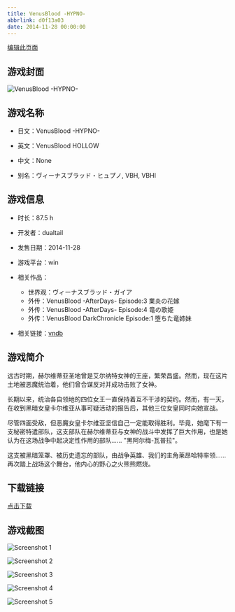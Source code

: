 ```yaml
---
title: VenusBlood -HYPNO-
abbrlink: d0f13a03
date: 2014-11-28 00:00:00
---
```

[编辑此页面](https://github.com/ACG-3/ADV3-source/blob/main/source/_posts/games/VenusBlood%20-HYPNO-.md)

## 游戏封面

![VenusBlood -HYPNO-](https://pan.timero.xyz/d/onedrive/img_lib_001/VenusBlood%20-HYPNO-_cover.avif)


## 游戏名称

- 日文：VenusBlood -HYPNO-
- 英文：VenusBlood HOLLOW
- 中文：None

- 别名：ヴィーナスブラッド・ヒュプノ, VBH, VBHI


## 游戏信息

- 时长：87.5 h
- 开发者：dualtail
- 发售日期：2014-11-28
- 游戏平台：win
- 相关作品：
   - 世界观：ヴィーナスブラッド・ガイア
   - 外传：VenusBlood -AfterDays- Episode:3 業炎の花嫁
   - 外传：VenusBlood -AfterDays- Episode:4 竜の歌姫
   - 外传：VenusBlood DarkChronicle Episode:1 堕ちた竜姉妹

- 相关链接：[vndb](https://vndb.org/v15641)


## 游戏简介

远古时期，赫尔维蒂亚圣地曾是艾尔纳特女神的王座，繁荣昌盛。然而，现在这片土地被恶魔统治着，他们曾合谋反对并成功击败了女神。

长期以来，统治各自领地的四位女王一直保持着互不干涉的契约。然而，有一天，在收到黑暗女皇卡尔维亚从事可疑活动的报告后，其他三位女皇同时向她宣战。

尽管四面受敌，但恶魔女皇卡尔维亚坚信自己一定能取得胜利。毕竟，她麾下有一支秘密特遣部队，这支部队在赫尔维蒂亚与女神的战斗中发挥了巨大作用，也是她认为在这场战争中起决定性作用的部队...... "黑阿尔梅-瓦普拉"。

这支被黑暗笼罩、被历史遗忘的部队，由战争英雄、我们的主角莱昂哈特率领......再次踏上战场这个舞台，他内心的野心之火熊熊燃烧。




## 下载链接

[点击下载](https://pan.timero.xyz/onedrive/adv_lib_001/VenusBlood%20-HYPNO-)


## 游戏截图


![Screenshot 1](https://pan.timero.xyz/d/onedrive/img_lib_001/VenusBlood%20-HYPNO-_Screenshot_1.avif)

![Screenshot 2](https://pan.timero.xyz/d/onedrive/img_lib_001/VenusBlood%20-HYPNO-_Screenshot_2.avif)

![Screenshot 3](https://pan.timero.xyz/d/onedrive/img_lib_001/VenusBlood%20-HYPNO-_Screenshot_3.avif)

![Screenshot 4](https://pan.timero.xyz/d/onedrive/img_lib_001/VenusBlood%20-HYPNO-_Screenshot_4.avif)

![Screenshot 5](https://pan.timero.xyz/d/onedrive/img_lib_001/VenusBlood%20-HYPNO-_Screenshot_5.avif)

